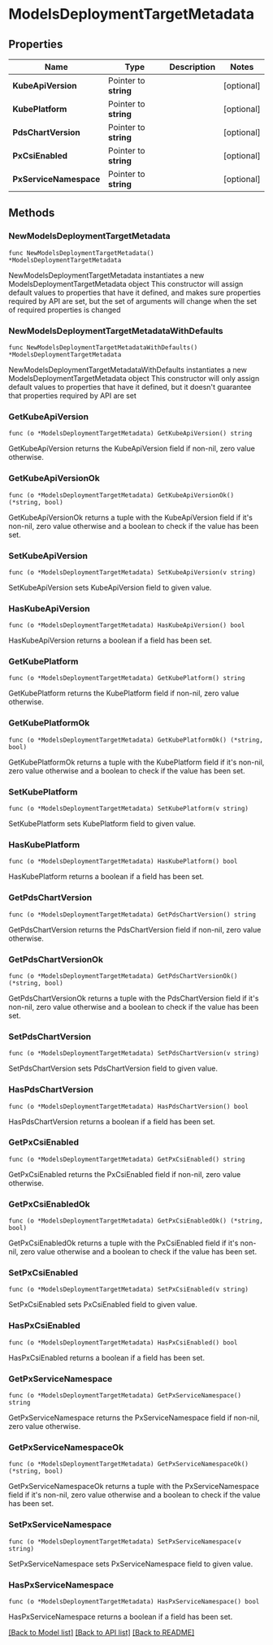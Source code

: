 # ModelsDeploymentTargetMetadata

## Properties

Name | Type | Description | Notes
------------ | ------------- | ------------- | -------------
**KubeApiVersion** | Pointer to **string** |  | [optional] 
**KubePlatform** | Pointer to **string** |  | [optional] 
**PdsChartVersion** | Pointer to **string** |  | [optional] 
**PxCsiEnabled** | Pointer to **string** |  | [optional] 
**PxServiceNamespace** | Pointer to **string** |  | [optional] 

## Methods

### NewModelsDeploymentTargetMetadata

`func NewModelsDeploymentTargetMetadata() *ModelsDeploymentTargetMetadata`

NewModelsDeploymentTargetMetadata instantiates a new ModelsDeploymentTargetMetadata object
This constructor will assign default values to properties that have it defined,
and makes sure properties required by API are set, but the set of arguments
will change when the set of required properties is changed

### NewModelsDeploymentTargetMetadataWithDefaults

`func NewModelsDeploymentTargetMetadataWithDefaults() *ModelsDeploymentTargetMetadata`

NewModelsDeploymentTargetMetadataWithDefaults instantiates a new ModelsDeploymentTargetMetadata object
This constructor will only assign default values to properties that have it defined,
but it doesn't guarantee that properties required by API are set

### GetKubeApiVersion

`func (o *ModelsDeploymentTargetMetadata) GetKubeApiVersion() string`

GetKubeApiVersion returns the KubeApiVersion field if non-nil, zero value otherwise.

### GetKubeApiVersionOk

`func (o *ModelsDeploymentTargetMetadata) GetKubeApiVersionOk() (*string, bool)`

GetKubeApiVersionOk returns a tuple with the KubeApiVersion field if it's non-nil, zero value otherwise
and a boolean to check if the value has been set.

### SetKubeApiVersion

`func (o *ModelsDeploymentTargetMetadata) SetKubeApiVersion(v string)`

SetKubeApiVersion sets KubeApiVersion field to given value.

### HasKubeApiVersion

`func (o *ModelsDeploymentTargetMetadata) HasKubeApiVersion() bool`

HasKubeApiVersion returns a boolean if a field has been set.

### GetKubePlatform

`func (o *ModelsDeploymentTargetMetadata) GetKubePlatform() string`

GetKubePlatform returns the KubePlatform field if non-nil, zero value otherwise.

### GetKubePlatformOk

`func (o *ModelsDeploymentTargetMetadata) GetKubePlatformOk() (*string, bool)`

GetKubePlatformOk returns a tuple with the KubePlatform field if it's non-nil, zero value otherwise
and a boolean to check if the value has been set.

### SetKubePlatform

`func (o *ModelsDeploymentTargetMetadata) SetKubePlatform(v string)`

SetKubePlatform sets KubePlatform field to given value.

### HasKubePlatform

`func (o *ModelsDeploymentTargetMetadata) HasKubePlatform() bool`

HasKubePlatform returns a boolean if a field has been set.

### GetPdsChartVersion

`func (o *ModelsDeploymentTargetMetadata) GetPdsChartVersion() string`

GetPdsChartVersion returns the PdsChartVersion field if non-nil, zero value otherwise.

### GetPdsChartVersionOk

`func (o *ModelsDeploymentTargetMetadata) GetPdsChartVersionOk() (*string, bool)`

GetPdsChartVersionOk returns a tuple with the PdsChartVersion field if it's non-nil, zero value otherwise
and a boolean to check if the value has been set.

### SetPdsChartVersion

`func (o *ModelsDeploymentTargetMetadata) SetPdsChartVersion(v string)`

SetPdsChartVersion sets PdsChartVersion field to given value.

### HasPdsChartVersion

`func (o *ModelsDeploymentTargetMetadata) HasPdsChartVersion() bool`

HasPdsChartVersion returns a boolean if a field has been set.

### GetPxCsiEnabled

`func (o *ModelsDeploymentTargetMetadata) GetPxCsiEnabled() string`

GetPxCsiEnabled returns the PxCsiEnabled field if non-nil, zero value otherwise.

### GetPxCsiEnabledOk

`func (o *ModelsDeploymentTargetMetadata) GetPxCsiEnabledOk() (*string, bool)`

GetPxCsiEnabledOk returns a tuple with the PxCsiEnabled field if it's non-nil, zero value otherwise
and a boolean to check if the value has been set.

### SetPxCsiEnabled

`func (o *ModelsDeploymentTargetMetadata) SetPxCsiEnabled(v string)`

SetPxCsiEnabled sets PxCsiEnabled field to given value.

### HasPxCsiEnabled

`func (o *ModelsDeploymentTargetMetadata) HasPxCsiEnabled() bool`

HasPxCsiEnabled returns a boolean if a field has been set.

### GetPxServiceNamespace

`func (o *ModelsDeploymentTargetMetadata) GetPxServiceNamespace() string`

GetPxServiceNamespace returns the PxServiceNamespace field if non-nil, zero value otherwise.

### GetPxServiceNamespaceOk

`func (o *ModelsDeploymentTargetMetadata) GetPxServiceNamespaceOk() (*string, bool)`

GetPxServiceNamespaceOk returns a tuple with the PxServiceNamespace field if it's non-nil, zero value otherwise
and a boolean to check if the value has been set.

### SetPxServiceNamespace

`func (o *ModelsDeploymentTargetMetadata) SetPxServiceNamespace(v string)`

SetPxServiceNamespace sets PxServiceNamespace field to given value.

### HasPxServiceNamespace

`func (o *ModelsDeploymentTargetMetadata) HasPxServiceNamespace() bool`

HasPxServiceNamespace returns a boolean if a field has been set.


[[Back to Model list]](../README.md#documentation-for-models) [[Back to API list]](../README.md#documentation-for-api-endpoints) [[Back to README]](../README.md)


